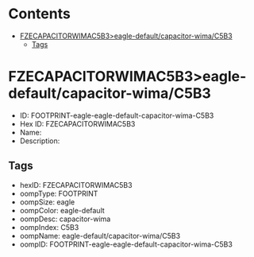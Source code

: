 



Contents
========

* [FZECAPACITORWIMAC5B3>eagle-default/capacitor-wima/C5B3](#fzecapacitorwimac5b3eagle-defaultcapacitor-wimac5b3)
	* [Tags](#tags)

# FZECAPACITORWIMAC5B3>eagle-default/capacitor-wima/C5B3

- ID: FOOTPRINT-eagle-eagle-default-capacitor-wima-C5B3
- Hex ID: FZECAPACITORWIMAC5B3
- Name: 
- Description: 

## Tags

- hexID: FZECAPACITORWIMAC5B3
- oompType: FOOTPRINT
- oompSize: eagle
- oompColor: eagle-default
- oompDesc: capacitor-wima
- oompIndex: C5B3
- oompName: eagle-default/capacitor-wima/C5B3
- oompID: FOOTPRINT-eagle-eagle-default-capacitor-wima-C5B3
